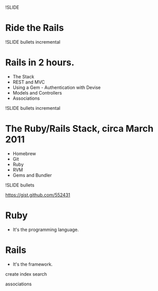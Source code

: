 !SLIDE

# Ride the Rails

!SLIDE bullets incremental

# Rails in 2 hours.

* The Stack
* REST and MVC
* Using a Gem - Authentication with Devise
* Models and Controllers
* Associations

!SLIDE bullets incremental

# The Ruby/Rails Stack, circa March 2011

* Homebrew
* Git
* Ruby
* RVM
* Gems and Bundler

!SLIDE bullets

https://gist.github.com/552431

# Ruby

* It's the programming language.

# Rails

* It's the framework.


create
index
search

associations
